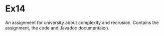 # Ex14
An assignment for university about complexity and recrusion.
Contains the assignment, the code and Javadoc documentaion.
